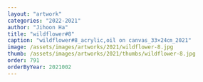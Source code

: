 ```yaml
---
layout: "artwork"
categories: "2022-2021"
author: "Jihoon Ha"
title: "wildflower#8"
caption: "wildflower#8_acrylic,oil on canvas_33×24㎝_2021"
image: /assets/images/artworks/2021/wildflower-8.jpg
thumb: /assets/images/artworks/2021/thumbs/wildflower-8.jpg
order: 791
orderByYear: 2021002
---
```

